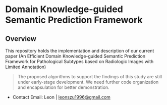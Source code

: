 # Domain Knowledge-guided Semantic Prediction Framework
## Overview

This repository holds the implementation and description of our current paper (An Efficient Domain Knowledge-guided Semantic Prediction Framework for Pathological Subtypes based on Radiologic Images with Limited Annotation)

> The proposed algorithms to support the findings of this study are still under early-stage development.
> We need further code organization and encapsulation for better demonstration.


- Contact Email: Leon | leonszu1996@gmail.com


